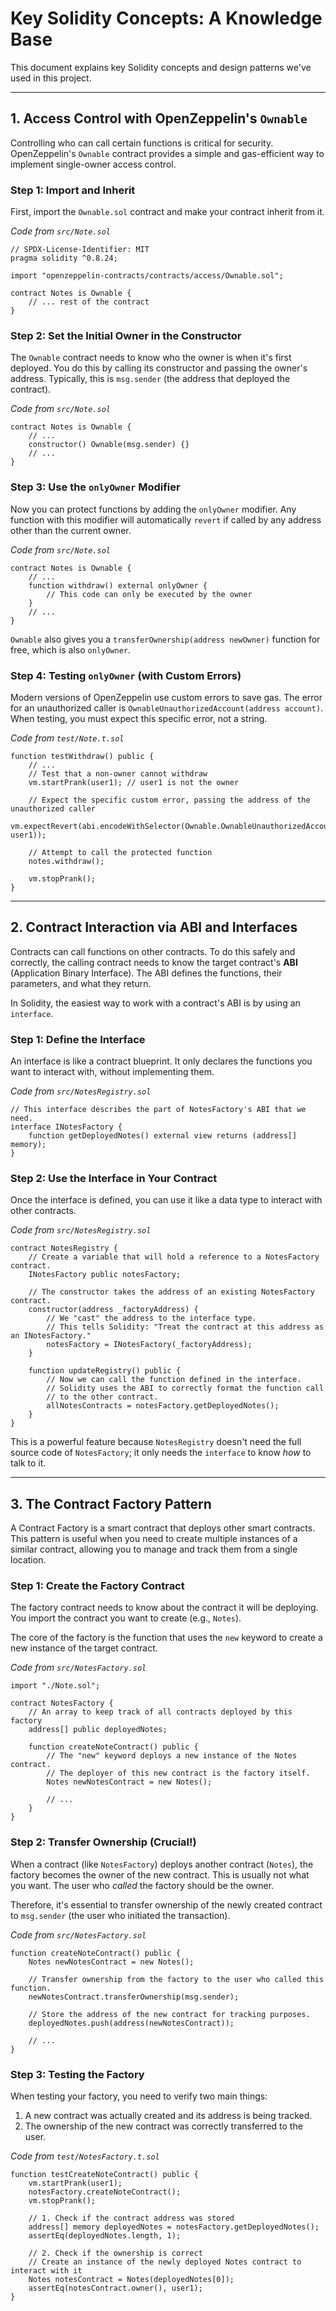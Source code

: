 # Key Solidity Concepts: A Knowledge Base

This document explains key Solidity concepts and design patterns we've used in this project.

---

## 1. Access Control with OpenZeppelin's `Ownable`

Controlling who can call certain functions is critical for security. OpenZeppelin's `Ownable` contract provides a simple and gas-efficient way to implement single-owner access control.

### Step 1: Import and Inherit

First, import the `Ownable.sol` contract and make your contract inherit from it.

*Code from `src/Note.sol`*
```solidity
// SPDX-License-Identifier: MIT
pragma solidity ^0.8.24;

import "openzeppelin-contracts/contracts/access/Ownable.sol";

contract Notes is Ownable {
    // ... rest of the contract
}
```

### Step 2: Set the Initial Owner in the Constructor

The `Ownable` contract needs to know who the owner is when it's first deployed. You do this by calling its constructor and passing the owner's address. Typically, this is `msg.sender` (the address that deployed the contract).

*Code from `src/Note.sol`*
```solidity
contract Notes is Ownable {
    // ...
    constructor() Ownable(msg.sender) {}
    // ...
}
```

### Step 3: Use the `onlyOwner` Modifier

Now you can protect functions by adding the `onlyOwner` modifier. Any function with this modifier will automatically `revert` if called by any address other than the current owner.

*Code from `src/Note.sol`*
```solidity
contract Notes is Ownable {
    // ...
    function withdraw() external onlyOwner {
        // This code can only be executed by the owner
    }
    // ...
}
```
`Ownable` also gives you a `transferOwnership(address newOwner)` function for free, which is also `onlyOwner`.

### Step 4: Testing `onlyOwner` (with Custom Errors)

Modern versions of OpenZeppelin use custom errors to save gas. The error for an unauthorized caller is `OwnableUnauthorizedAccount(address account)`. When testing, you must expect this specific error, not a string.

*Code from `test/Note.t.sol`*
```solidity
function testWithdraw() public {
    // ...
    // Test that a non-owner cannot withdraw
    vm.startPrank(user1); // user1 is not the owner
    
    // Expect the specific custom error, passing the address of the unauthorized caller
    vm.expectRevert(abi.encodeWithSelector(Ownable.OwnableUnauthorizedAccount.selector, user1));
    
    // Attempt to call the protected function
    notes.withdraw();
    
    vm.stopPrank();
}
```

---

## 2. Contract Interaction via ABI and Interfaces

Contracts can call functions on other contracts. To do this safely and correctly, the calling contract needs to know the target contract's **ABI** (Application Binary Interface). The ABI defines the functions, their parameters, and what they return.

In Solidity, the easiest way to work with a contract's ABI is by using an `interface`.

### Step 1: Define the Interface

An interface is like a contract blueprint. It only declares the functions you want to interact with, without implementing them.

*Code from `src/NotesRegistry.sol`*
```solidity
// This interface describes the part of NotesFactory's ABI that we need.
interface INotesFactory {
    function getDeployedNotes() external view returns (address[] memory);
}
```

### Step 2: Use the Interface in Your Contract

Once the interface is defined, you can use it like a data type to interact with other contracts.

*Code from `src/NotesRegistry.sol`*
```solidity
contract NotesRegistry {
    // Create a variable that will hold a reference to a NotesFactory contract.
    INotesFactory public notesFactory;

    // The constructor takes the address of an existing NotesFactory contract.
    constructor(address _factoryAddress) {
        // We "cast" the address to the interface type.
        // This tells Solidity: "Treat the contract at this address as an INotesFactory."
        notesFactory = INotesFactory(_factoryAddress);
    }

    function updateRegistry() public {
        // Now we can call the function defined in the interface.
        // Solidity uses the ABI to correctly format the function call
        // to the other contract.
        allNotesContracts = notesFactory.getDeployedNotes();
    }
}
```

This is a powerful feature because `NotesRegistry` doesn't need the full source code of `NotesFactory`; it only needs the `interface` to know *how* to talk to it.

---

## 3. The Contract Factory Pattern

A Contract Factory is a smart contract that deploys other smart contracts. This pattern is useful when you need to create multiple instances of a similar contract, allowing you to manage and track them from a single location.

### Step 1: Create the Factory Contract

The factory contract needs to know about the contract it will be deploying. You import the contract you want to create (e.g., `Notes`).

The core of the factory is the function that uses the `new` keyword to create a new instance of the target contract.

*Code from `src/NotesFactory.sol`*
```solidity
import "./Note.sol";

contract NotesFactory {
    // An array to keep track of all contracts deployed by this factory
    address[] public deployedNotes;

    function createNoteContract() public {
        // The "new" keyword deploys a new instance of the Notes contract.
        // The deployer of this new contract is the factory itself.
        Notes newNotesContract = new Notes();
        
        // ...
    }
}
```

### Step 2: Transfer Ownership (Crucial!)

When a contract (like `NotesFactory`) deploys another contract (`Notes`), the factory becomes the owner of the new contract. This is usually not what you want. The user who *called* the factory should be the owner.

Therefore, it's essential to transfer ownership of the newly created contract to `msg.sender` (the user who initiated the transaction).

*Code from `src/NotesFactory.sol`*
```solidity
function createNoteContract() public {
    Notes newNotesContract = new Notes();

    // Transfer ownership from the factory to the user who called this function.
    newNotesContract.transferOwnership(msg.sender);

    // Store the address of the new contract for tracking purposes.
    deployedNotes.push(address(newNotesContract));
    
    // ...
}
```

### Step 3: Testing the Factory

When testing your factory, you need to verify two main things:
1.  A new contract was actually created and its address is being tracked.
2.  The ownership of the new contract was correctly transferred to the user.

*Code from `test/NotesFactory.t.sol`*
```solidity
function testCreateNoteContract() public {
    vm.startPrank(user1);
    notesFactory.createNoteContract();
    vm.stopPrank();

    // 1. Check if the contract address was stored
    address[] memory deployedNotes = notesFactory.getDeployedNotes();
    assertEq(deployedNotes.length, 1);

    // 2. Check if the ownership is correct
    // Create an instance of the newly deployed Notes contract to interact with it
    Notes notesContract = Notes(deployedNotes[0]);
    assertEq(notesContract.owner(), user1);
}
```
